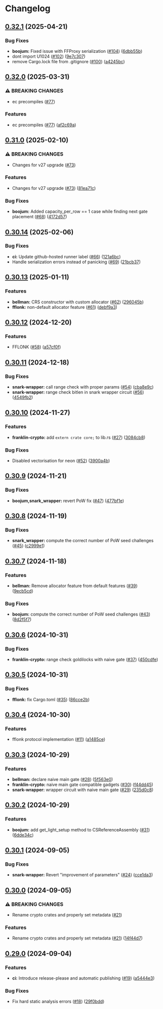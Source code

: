 # Changelog

## [0.32.1](https://github.com/matter-labs/zksync-crypto/compare/v0.32.0...v0.32.1) (2025-04-21)


### Bug Fixes

* **boojum:** Fixed issue with FFProxy serialization ([#104](https://github.com/matter-labs/zksync-crypto/issues/104)) ([6dbb55b](https://github.com/matter-labs/zksync-crypto/commit/6dbb55bcd90c7bf41ffa60ba121a3853cf6d314c))
* dont import U1024 ([#102](https://github.com/matter-labs/zksync-crypto/issues/102)) ([9e7c307](https://github.com/matter-labs/zksync-crypto/commit/9e7c307bc97fb7c68d7453cf5bfb5c9a732364fc))
* remove Cargo.lock file from .gitignore ([#100](https://github.com/matter-labs/zksync-crypto/issues/100)) ([a4245bc](https://github.com/matter-labs/zksync-crypto/commit/a4245bc720af2b0691118a5f2ea8201ca4662def))

## [0.32.0](https://github.com/matter-labs/zksync-crypto/compare/v0.31.0...v0.32.0) (2025-03-31)


### ⚠ BREAKING CHANGES

* ec precompiles ([#77](https://github.com/matter-labs/zksync-crypto/issues/77))

### Features

* ec precompiles ([#77](https://github.com/matter-labs/zksync-crypto/issues/77)) ([af2c69a](https://github.com/matter-labs/zksync-crypto/commit/af2c69a525707037adb2d253c815553902b2f84b))

## [0.31.0](https://github.com/matter-labs/zksync-crypto/compare/v0.30.14...v0.31.0) (2025-02-10)


### ⚠ BREAKING CHANGES

* Changes for v27 upgrade ([#73](https://github.com/matter-labs/zksync-crypto/issues/73))

### Features

* Changes for v27 upgrade ([#73](https://github.com/matter-labs/zksync-crypto/issues/73)) ([81ea71c](https://github.com/matter-labs/zksync-crypto/commit/81ea71c56602b4fcca67c858a0b3d35a1dbacf83))


### Bug Fixes

* **boojum:** Added capacity_per_row == 1 case while finding next gate placement ([#68](https://github.com/matter-labs/zksync-crypto/issues/68)) ([4172d57](https://github.com/matter-labs/zksync-crypto/commit/4172d570fce583c030aa04e676d76323116da43a))

## [0.30.14](https://github.com/matter-labs/zksync-crypto/compare/v0.30.13...v0.30.14) (2025-02-06)


### Bug Fixes

* **ci:** Update github-hosted runner label ([#66](https://github.com/matter-labs/zksync-crypto/issues/66)) ([121a6bc](https://github.com/matter-labs/zksync-crypto/commit/121a6bc69e51aef110ffce6cd00bffe13cd0041e))
* Handle serialization errors instead of panicking ([#69](https://github.com/matter-labs/zksync-crypto/issues/69)) ([21bcb37](https://github.com/matter-labs/zksync-crypto/commit/21bcb37d1504da270e623d4826a7de3b05413100))

## [0.30.13](https://github.com/matter-labs/zksync-crypto/compare/v0.30.12...v0.30.13) (2025-01-11)


### Features

* **bellman:** CRS constructor with custom allocator ([#62](https://github.com/matter-labs/zksync-crypto/issues/62)) ([296045b](https://github.com/matter-labs/zksync-crypto/commit/296045bcd948051fdfbb22a13c8bc72c5f2378b8))
* **fflonk:** non-default allocator feature ([#61](https://github.com/matter-labs/zksync-crypto/issues/61)) ([debf9a3](https://github.com/matter-labs/zksync-crypto/commit/debf9a35c090eb58a862c3390827a097cdc43061))

## [0.30.12](https://github.com/matter-labs/zksync-crypto/compare/v0.30.11...v0.30.12) (2024-12-20)


### Features

* FFLONK ([#58](https://github.com/matter-labs/zksync-crypto/issues/58)) ([a57cf0f](https://github.com/matter-labs/zksync-crypto/commit/a57cf0fc5cee14fa6a361f0d5990ed2de8b094f5))

## [0.30.11](https://github.com/matter-labs/zksync-crypto/compare/v0.30.10...v0.30.11) (2024-12-18)


### Bug Fixes

* **snark-wrapper:** call range check with proper params ([#54](https://github.com/matter-labs/zksync-crypto/issues/54)) ([cba8e9c](https://github.com/matter-labs/zksync-crypto/commit/cba8e9c4334646ef85caedf1584fc7bbcd4656c5))
* **snark-wrapper:** range check bitlen in snark wrapper circuit ([#56](https://github.com/matter-labs/zksync-crypto/issues/56)) ([4549fb2](https://github.com/matter-labs/zksync-crypto/commit/4549fb2fb2648537e4ac967c6bf9d7001ac93b69))

## [0.30.10](https://github.com/matter-labs/zksync-crypto/compare/v0.30.9...v0.30.10) (2024-11-27)


### Features

* **franklin-crypto:** add `extern crate core;` to lib.rs ([#27](https://github.com/matter-labs/zksync-crypto/issues/27)) ([3084cb8](https://github.com/matter-labs/zksync-crypto/commit/3084cb821965382d63cc6f5bc074cf6dcfaff84d))


### Bug Fixes

* Disabled vectorisation for neon ([#52](https://github.com/matter-labs/zksync-crypto/issues/52)) ([3900a4b](https://github.com/matter-labs/zksync-crypto/commit/3900a4b4b225545e9cc05ad7ebca570aac3dd300))

## [0.30.9](https://github.com/matter-labs/zksync-crypto/compare/v0.30.8...v0.30.9) (2024-11-21)


### Bug Fixes

* **boojum,snark_wrapper:** revert PoW fix ([#47](https://github.com/matter-labs/zksync-crypto/issues/47)) ([477bf1e](https://github.com/matter-labs/zksync-crypto/commit/477bf1e72e63ea758fc7d8520178a832c2eea0e3))

## [0.30.8](https://github.com/matter-labs/zksync-crypto/compare/v0.30.7...v0.30.8) (2024-11-19)


### Bug Fixes

* **snark_wrapper:** compute the correct number of PoW seed challenges ([#45](https://github.com/matter-labs/zksync-crypto/issues/45)) ([c2999e1](https://github.com/matter-labs/zksync-crypto/commit/c2999e11a9643f0c5174d106849085d2f908a3e2))

## [0.30.7](https://github.com/matter-labs/zksync-crypto/compare/v0.30.6...v0.30.7) (2024-11-18)


### Features

* **bellman:** Remove allocator feature from default features ([#39](https://github.com/matter-labs/zksync-crypto/issues/39)) ([9ecb5cd](https://github.com/matter-labs/zksync-crypto/commit/9ecb5cdbfa4f4a1157c349b56cc807c4a842ad49))


### Bug Fixes

* **boojum:** compute the correct number of PoW seed challenges ([#43](https://github.com/matter-labs/zksync-crypto/issues/43)) ([8d2f5f7](https://github.com/matter-labs/zksync-crypto/commit/8d2f5f74c7a7a22db2ca3212a2fc6653b3ee0c76))

## [0.30.6](https://github.com/matter-labs/zksync-crypto/compare/v0.30.5...v0.30.6) (2024-10-31)


### Bug Fixes

* **franklin-crypto:** range check goldilocks with naive gate ([#37](https://github.com/matter-labs/zksync-crypto/issues/37)) ([450cdfe](https://github.com/matter-labs/zksync-crypto/commit/450cdfe4cb2d6f1ffd616744129d217d5cec0126))

## [0.30.5](https://github.com/matter-labs/zksync-crypto/compare/v0.30.4...v0.30.5) (2024-10-31)


### Bug Fixes

* **fflonk:** fix Cargo.toml ([#35](https://github.com/matter-labs/zksync-crypto/issues/35)) ([86cce2b](https://github.com/matter-labs/zksync-crypto/commit/86cce2b833f3a4da0ba2bb3fa1c994447b0389bc))

## [0.30.4](https://github.com/matter-labs/zksync-crypto/compare/v0.30.3...v0.30.4) (2024-10-30)


### Features

* fflonk protocol implementation  ([#11](https://github.com/matter-labs/zksync-crypto/issues/11)) ([a1485ce](https://github.com/matter-labs/zksync-crypto/commit/a1485ce53f1a92892c4845f02f0fc3416899bd92))

## [0.30.3](https://github.com/matter-labs/zksync-crypto/compare/v0.30.2...v0.30.3) (2024-10-29)


### Features

* **bellman:** declare naive main gate ([#28](https://github.com/matter-labs/zksync-crypto/issues/28)) ([5f563e0](https://github.com/matter-labs/zksync-crypto/commit/5f563e06a0c0c76c1c232ef041c359e7256d333c))
* **franklin-crypto:** naive main gate compatible gadgets ([#30](https://github.com/matter-labs/zksync-crypto/issues/30)) ([f44dd45](https://github.com/matter-labs/zksync-crypto/commit/f44dd45ce587326bb6f0a0b84ce6096e191ca298))
* **snark-wrapper:** wrapper circuit with naive main gate ([#29](https://github.com/matter-labs/zksync-crypto/issues/29)) ([235d0c8](https://github.com/matter-labs/zksync-crypto/commit/235d0c8481b7079a07ccb621745a230194bb00ce))

## [0.30.2](https://github.com/matter-labs/zksync-crypto/compare/v0.30.1...v0.30.2) (2024-10-29)


### Features

* **boojum:** add get_light_setup method to CSReferenceAssembly ([#31](https://github.com/matter-labs/zksync-crypto/issues/31)) ([6dde34c](https://github.com/matter-labs/zksync-crypto/commit/6dde34c119bf7f0ff91734d513adc8b265d17d16))

## [0.30.1](https://github.com/matter-labs/zksync-crypto/compare/v0.30.0...v0.30.1) (2024-09-05)


### Bug Fixes

* **snark-wrapper:** Revert "improvement of parameters" ([#24](https://github.com/matter-labs/zksync-crypto/issues/24)) ([cce1da3](https://github.com/matter-labs/zksync-crypto/commit/cce1da378761dd76271730ad154e6f5b8a7675bb))

## [0.30.0](https://github.com/matter-labs/zksync-crypto/compare/v0.29.0...v0.30.0) (2024-09-05)


### ⚠ BREAKING CHANGES

* Rename crypto crates and properly set metadata ([#21](https://github.com/matter-labs/zksync-crypto/issues/21))

### Features

* Rename crypto crates and properly set metadata ([#21](https://github.com/matter-labs/zksync-crypto/issues/21)) ([14f44d7](https://github.com/matter-labs/zksync-crypto/commit/14f44d7c3054e02fe8fbaa093a4548b4b5d2f5cf))

## [0.29.0](https://github.com/matter-labs/zksync-crypto/compare/v0.28.0...v0.29.0) (2024-09-04)


### Features

* **ci:** Introduce release-please and automatic publishing ([#19](https://github.com/matter-labs/zksync-crypto/issues/19)) ([a5444e3](https://github.com/matter-labs/zksync-crypto/commit/a5444e35f5074c0f0de6a9556c49682c228d92de))


### Bug Fixes

* Fix hard static analysis errors ([#18](https://github.com/matter-labs/zksync-crypto/issues/18)) ([29f0bdd](https://github.com/matter-labs/zksync-crypto/commit/29f0bddac058f0c460c36e914616252e9eee736e))
